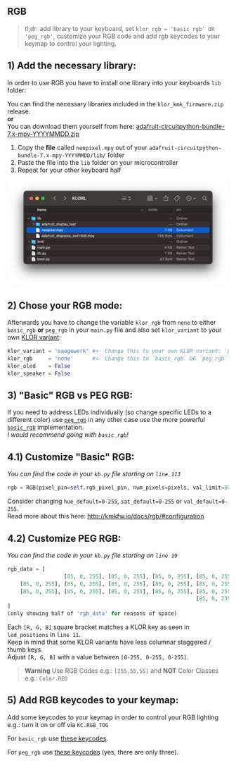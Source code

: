 ## RGB

>tl;dr: add library to your keyboard, set `klor_rgb = 'basic_rgb' OR 'peg_rgb'`, customize your RGB code and add rgb keycodes to your keymap to control your lighting.
## 1) Add the necessary library: 
In order to use RGB you have to install one library into your keyboards `lib` folder:

You can find the necessary libraries included in the `klor_kmk_firmware.zip` release.\
**or**\
You can download them yourself from here: [adafruit-circuitpython-bundle-7.x-mpy-YYYYMMDD.zip](https://github.com/adafruit/Adafruit_CircuitPython_Bundle/releases/)

1) Copy the **file** called `neopixel.mpy` out of your `adafruit-circuitpython-bundle-7.x-mpy-YYYYMMDD/lib/` folder
2) Paste the file into the `lib` folder on your microcontroller
3) Repeat for your other keyboard half

<p>
  <img alt="OLED lib folder" src="images/rgb_lib.png">
</p>

## 2) Chose your RGB mode:

Afterwards you have to change the variable `klor_rgb` from `none` to either `basic_rgb` **or** `peg_rgb` in your `main.py` file and also set `klor_variant` to your own [KLOR variant](https://github.com/GEIGEIGEIST/klor#layouts):


```python
klor_variant = 'saegewerk' #<- Change this to your own KLOR variant: 'polydactyl', 'konrad', 'yubitsume', 'saegewerk'
klor_rgb     = 'none'      #<- Change this to `basic_rgb` OR `peg_rgb`
klor_oled    = False
klor_speaker = False
```
## 3) "Basic" RGB vs PEG RGB:

If you need to address LEDs individually (so change specific LEDs to a different color) use [`peg_rgb`](http://kmkfw.io/docs/peg_rgb_matrix/) in any other case use the more powerful [`basic_rgb`](http://kmkfw.io/docs/rgb/) implementation.\
*I would recommend going with `basic_rgb`!*

## 4.1) Customize "Basic" RGB:

*You can find the code in your `kb.py` file starting on `line 113`*

```python
rgb = RGB(pixel_pin=self.rgb_pixel_pin, num_pixels=pixels, val_limit=50, hue_default=0, sat_default=100, val_default=20,)
```

Consider changing `hue_default=0-255`, `sat_default=0-255` or `val_default=0-255`.\
Read more about this here: http://kmkfw.io/docs/rgb/#configuration

## 4.2) Customize PEG RGB:

*You can find the code in your `kb.py` file starting on `line 19`*

```python
rgb_data = [
                  [85, 0, 255], [85, 0, 255], [85, 0, 255], [85, 0, 255], [85, 0, 255],                            
    [85, 0, 255], [85, 0, 255], [85, 0, 255], [85, 0, 255], [85, 0, 255], [85, 0, 255],                            
    [85, 0, 255], [85, 0, 255], [85, 0, 255], [85, 0, 255], [85, 0, 255], [85, 0, 255],                            
                                                            [85, 0, 255], [85, 0, 255], [85, 0, 255], [85, 0, 255],
]
(only showing half of 'rgb_data' for reasons of space)
```
Each `[R, G, B]` square bracket matches a KLOR key as seen in `led_positions` in `line 11`.\
Keep in mind that some KLOR variants have less columnar staggered / thumb keys.\
Adjust `[R, G, B]` with a value between `[0-255, 0-255, 0-255]`.

> **Warning**
> Use RGB Codes e.g.: `[255,55,55]` and **NOT** Color Classes e.g.: `Color.RED`

 ## 5) Add RGB keycodes to your keymap:

 Add some keycodes to your keymap in order to control your RGB lighting e.g.: turn it on or off via `KC.RGB_TOG`

 For `basic_rgb` use [these keycodes](http://kmkfw.io/docs/rgb#keycodes).

 For `peg_rgb` use [these keycodes](http://kmkfw.io/docs/peg_rgb_matrix/#keycodes) (yes, there are only three).